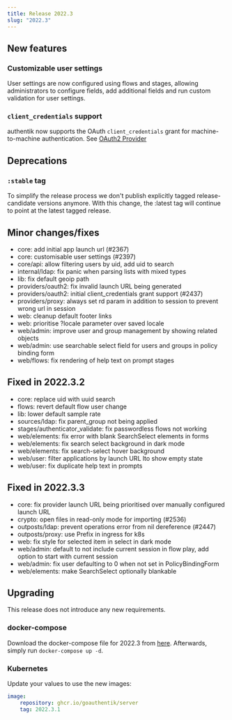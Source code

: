 ```yaml
---
title: Release 2022.3
slug: "2022.3"
---
```


## New features

### Customizable user settings

User settings are now configured using flows and stages, allowing administrators to configure fields, add additional fields and run custom validation for user settings.

### `client_credentials` support

authentik now supports the OAuth `client_credentials` grant for machine-to-machine authentication. See [OAuth2 Provider](../providers/oauth2)

## Deprecations

### `:stable` tag

To simplify the release process we don't publish explicitly tagged release-candidate versions anymore. With this change, the :latest tag will continue to point at the latest tagged release.

## Minor changes/fixes

-   core: add initial app launch url (#2367)
-   core: customisable user settings (#2397)
-   core/api: allow filtering users by uid, add uid to search
-   internal/ldap: fix panic when parsing lists with mixed types
-   lib: fix default geoip path
-   providers/oauth2: fix invalid launch URL being generated
-   providers/oauth2: initial client_credentials grant support (#2437)
-   providers/proxy: always set rd param in addition to session to prevent wrong url in session
-   web: cleanup default footer links
-   web: prioritise ?locale parameter over saved locale
-   web/admin: improve user and group management by showing related objects
-   web/admin: use searchable select field for users and groups in policy binding form
-   web/flows: fix rendering of help text on prompt stages

## Fixed in 2022.3.2

-   core: replace uid with uuid search
-   flows: revert default flow user change
-   lib: lower default sample rate
-   sources/ldap: fix parent_group not being applied
-   stages/authenticator_validate: fix passwordless flows not working
-   web/elements: fix error with blank SearchSelect elements in forms
-   web/elements: fix search select background in dark mode
-   web/elements: fix search-select hover background
-   web/user: filter applications by launch URL lto show empty state
-   web/user: fix duplicate help text in prompts

## Fixed in 2022.3.3

-   core: fix provider launch URL being prioritised over manually configured launch URL
-   crypto: open files in read-only mode for importing (#2536)
-   outposts/ldap: prevent operations error from nil dereference (#2447)
-   outposts/proxy: use Prefix in ingress for k8s
-   web: fix style for selected item in select in dark mode
-   web/admin: default to not include current session in flow play, add option to start with current session
-   web/admin: fix user defaulting to 0 when not set in PolicyBindingForm
-   web/elements: make SearchSelect optionally blankable

## Upgrading

This release does not introduce any new requirements.

### docker-compose

Download the docker-compose file for 2022.3 from [here](https://goauthentik.io/version/2022.3/docker-compose.yml). Afterwards, simply run `docker-compose up -d`.

### Kubernetes

Update your values to use the new images:

```yaml
image:
    repository: ghcr.io/goauthentik/server
    tag: 2022.3.1
```
